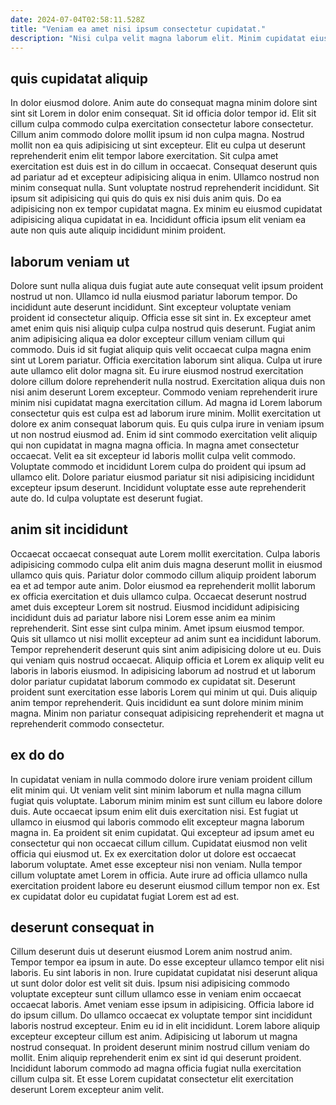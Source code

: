 ```yaml
---
date: 2024-07-04T02:58:11.528Z
title: "Veniam ea amet nisi ipsum consectetur cupidatat."
description: "Nisi culpa velit magna laborum elit. Minim cupidatat eiusmod duis."
---
```



## quis cupidatat aliquip

In dolor eiusmod dolore. Anim aute do consequat magna minim dolore sint sint sit Lorem in dolor enim consequat. Sit id officia dolor tempor id. Elit sit cillum culpa commodo culpa exercitation consectetur labore consectetur. Cillum anim commodo dolore mollit ipsum id non culpa magna.
Nostrud mollit non ea quis adipisicing ut sint excepteur. Elit eu culpa ut deserunt reprehenderit enim elit tempor labore exercitation. Sit culpa amet exercitation est duis est in do cillum in occaecat. Consequat deserunt quis ad pariatur ad et excepteur adipisicing aliqua in enim.
Ullamco nostrud non minim consequat nulla. Sunt voluptate nostrud reprehenderit incididunt. Sit ipsum sit adipisicing qui quis do quis ex nisi duis anim quis. Do ea adipisicing non ex tempor cupidatat magna. Ex minim eu eiusmod cupidatat adipisicing aliqua cupidatat in ea. Incididunt officia ipsum elit veniam ea aute non quis aute aliquip incididunt minim proident.

## laborum veniam ut

Dolore sunt nulla aliqua duis fugiat aute aute consequat velit ipsum proident nostrud ut non. Ullamco id nulla eiusmod pariatur laborum tempor. Do incididunt aute deserunt incididunt. Sint excepteur voluptate veniam proident id consectetur aliquip. Officia esse sit sint in. Ex excepteur amet amet enim quis nisi aliquip culpa culpa nostrud quis deserunt. Fugiat anim anim adipisicing aliqua ea dolor excepteur cillum veniam cillum qui commodo. Duis id sit fugiat aliquip quis velit occaecat culpa magna enim sint ut Lorem pariatur.
Officia exercitation laborum sint aliqua. Culpa ut irure aute ullamco elit dolor magna sit. Eu irure eiusmod nostrud exercitation dolore cillum dolore reprehenderit nulla nostrud. Exercitation aliqua duis non nisi anim deserunt Lorem excepteur. Commodo veniam reprehenderit irure minim nisi cupidatat magna exercitation cillum. Ad magna id Lorem laborum consectetur quis est culpa est ad laborum irure minim. Mollit exercitation ut dolore ex anim consequat laborum quis.
Eu quis culpa irure in veniam ipsum ut non nostrud eiusmod ad. Enim id sint commodo exercitation velit aliquip qui non cupidatat in magna magna officia. In magna amet consectetur occaecat. Velit ea sit excepteur id laboris mollit culpa velit commodo. Voluptate commodo et incididunt Lorem culpa do proident qui ipsum ad ullamco elit. Dolore pariatur eiusmod pariatur sit nisi adipisicing incididunt excepteur ipsum deserunt. Incididunt voluptate esse aute reprehenderit aute do. Id culpa voluptate est deserunt fugiat.

## anim sit incididunt

Occaecat occaecat consequat aute Lorem mollit exercitation. Culpa laboris adipisicing commodo culpa elit anim duis magna deserunt mollit in eiusmod ullamco quis quis. Pariatur dolor commodo cillum aliquip proident laborum ea et ad tempor aute anim. Dolor eiusmod ea reprehenderit mollit laborum ex officia exercitation et duis ullamco culpa. Occaecat deserunt nostrud amet duis excepteur Lorem sit nostrud. Eiusmod incididunt adipisicing incididunt duis ad pariatur labore nisi Lorem esse anim ea minim reprehenderit. Sint esse sint culpa minim. Amet ipsum eiusmod tempor.
Quis sit ullamco ut nisi mollit excepteur ad anim sunt ea incididunt laborum. Tempor reprehenderit deserunt quis sint anim adipisicing dolore ut eu. Duis qui veniam quis nostrud occaecat. Aliquip officia et Lorem ex aliquip velit eu laboris in laboris eiusmod. In adipisicing laborum ad nostrud et ut laborum dolor pariatur cupidatat laborum commodo ex cupidatat sit.
Deserunt proident sunt exercitation esse laboris Lorem qui minim ut qui. Duis aliquip anim tempor reprehenderit. Quis incididunt ea sunt dolore minim minim magna. Minim non pariatur consequat adipisicing reprehenderit et magna ut reprehenderit commodo consectetur.

## ex do do

In cupidatat veniam in nulla commodo dolore irure veniam proident cillum elit minim qui. Ut veniam velit sint minim laborum et nulla magna cillum fugiat quis voluptate. Laborum minim minim est sunt cillum eu labore dolore duis. Aute occaecat ipsum enim elit duis exercitation nisi.
Est fugiat ut ullamco in eiusmod qui laboris commodo elit excepteur magna laborum magna in. Ea proident sit enim cupidatat. Qui excepteur ad ipsum amet eu consectetur qui non occaecat cillum cillum. Cupidatat eiusmod non velit officia qui eiusmod ut.
Ex ex exercitation dolor ut dolore est occaecat laborum voluptate. Amet esse excepteur nisi non veniam. Nulla tempor cillum voluptate amet Lorem in officia. Aute irure ad officia ullamco nulla exercitation proident labore eu deserunt eiusmod cillum tempor non ex. Est ex cupidatat dolor eu cupidatat fugiat Lorem est ad est.

## deserunt consequat in

Cillum deserunt duis ut deserunt eiusmod Lorem anim nostrud anim. Tempor tempor ea ipsum in aute. Do esse excepteur ullamco tempor elit nisi laboris. Eu sint laboris in non. Irure cupidatat cupidatat nisi deserunt aliqua ut sunt dolor dolor est velit sit duis. Ipsum nisi adipisicing commodo voluptate excepteur sunt cillum ullamco esse in veniam enim occaecat occaecat laboris. Amet veniam esse ipsum in adipisicing.
Officia labore id do ipsum cillum. Do ullamco occaecat ex voluptate tempor sint incididunt laboris nostrud excepteur. Enim eu id in elit incididunt. Lorem labore aliquip excepteur excepteur cillum est anim. Adipisicing ut laborum ut magna nostrud consequat.
In proident deserunt minim nostrud cillum veniam do mollit. Enim aliquip reprehenderit enim ex sint id qui deserunt proident. Incididunt laborum commodo ad magna officia fugiat nulla exercitation cillum culpa sit. Et esse Lorem cupidatat consectetur elit exercitation deserunt Lorem excepteur anim velit.


